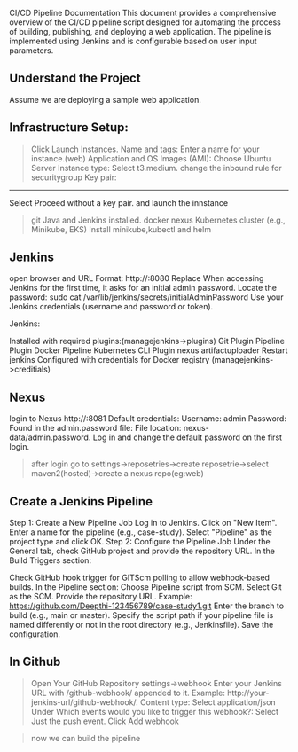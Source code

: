 CI/CD Pipeline Documentation
This document provides a comprehensive overview of the CI/CD pipeline script designed for automating the process of building, publishing, and deploying a web application. The pipeline is implemented using Jenkins and is configurable based on user input parameters.

Understand the Project
----------------------
Assume we are deploying a sample web application.

Infrastructure Setup:
--------------------
>Click Launch Instances.
>Name and tags: Enter a name for your instance.(web)
>Application and OS Images (AMI): Choose Ubuntu Server 
>Instance type: Select t3.medium.
>change the inbound rule for securitygroup
Key pair:
----------
Select Proceed without a key pair. and launch the innstance
>git
>Java and Jenkins installed.
>docker
>nexus
> Kubernetes cluster (e.g., Minikube, EKS) 
Install minikube,kubectl and helm


Jenkins
--------
open browser and URL Format: http://<server-ip>:8080
Replace <server-ip>
When accessing Jenkins for the first time, it asks for an initial admin password.
Locate the password:
      sudo cat /var/lib/jenkins/secrets/initialAdminPassword
Use your Jenkins credentials (username and password or token).

Jenkins:

Installed with required plugins:(managejenkins->plugins)
Git Plugin
Pipeline Plugin
Docker Pipeline
Kubernetes CLI Plugin
nexus artifactuploader
Restart jenkins
Configured with credentials for Docker registry (managejenkins->creditials) 

Nexus
-------
login to Nexus  http://<server-ip>:8081
Default credentials:
Username: admin
Password: Found in the admin.password file:
File location: nexus-data/admin.password.
Log in and change the default password on the first login.

>after login go to settings->reposetries->create reposetrie->select maven2(hosted)->create a nexus repo(eg:web)


Create a Jenkins Pipeline
------------------------
Step 1: Create a New Pipeline Job
Log in to Jenkins.
Click on "New Item".
Enter a name for the pipeline (e.g., case-study).
Select "Pipeline" as the project type and click OK.
Step 2: Configure the Pipeline Job
Under the General tab, check GitHub project and provide the repository URL.
In the Build Triggers section:

Check GitHub hook trigger for GITScm polling to allow webhook-based builds.
In the Pipeline section:
Choose Pipeline script from SCM.
Select Git as the SCM.
Provide the repository URL. Example: https://github.com/Deepthi-123456789/case-study1.git
Enter the branch to build (e.g., main or master).
Specify the script path if your pipeline file is named differently or not in the root directory (e.g., Jenkinsfile).
Save the configuration.

In Github
-----------
>Open Your GitHub Repository
>settings->webhook
>Enter your Jenkins URL with /github-webhook/ appended to it.
Example: http://your-jenkins-url/github-webhook/.
>Content type: Select application/json
>Under Which events would you like to trigger this webhook?:
 Select Just the push event.
 Click Add webhook

 >now we can build the pipeline
  
  
